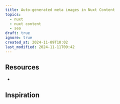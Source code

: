 ```yaml
---
title: Auto-generated meta images in Nuxt Content
topics:
  - nuxt
  - nuxt content
  - seo
draft: true
ignore: true
created_at: 2024-11-09T10:02
last_modified: 2024-11-11T09:42
---
```

## Resources

- 

## Inspiration

